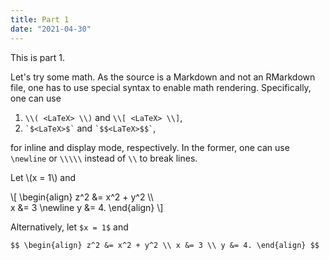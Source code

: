 ```yaml
---
title: Part 1
date: "2021-04-30"
---
```


This is part 1.

Let's try some math. As the source is a Markdown and not an RMarkdown file, one has to use special syntax to enable math rendering. Specifically, one can use

1. `\\( <LaTeX> \\)` and `\\[ <LaTeX> \\]`,
1. `` `$<LaTeX>$` `` and `` `$$<LaTeX>$$` ``,

for inline and display mode, respectively. In the former, one can use `\newline` or `\\\\\` instead of `\\` to break lines.

Let \\(x = 1\\) and

\\[
\begin{align}
z^2 &= x^2 + y^2 \\\\\
x &= 3 \newline
y &= 4.
\end{align}
\\]

Alternatively, let `$x = 1$` and

`$$
\begin{align}
z^2 &= x^2 + y^2 \\
x &= 3 \\
y &= 4.
\end{align}
$$`
